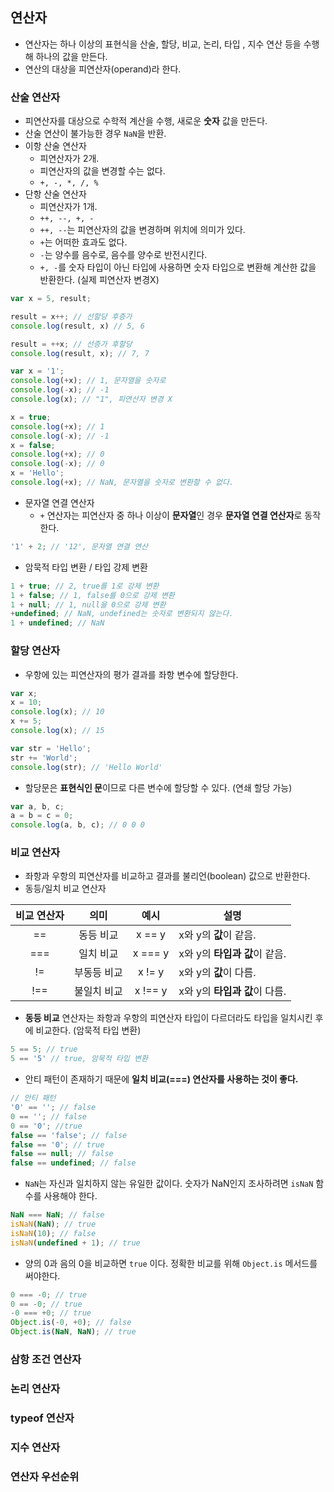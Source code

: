 ## 연산자

- 연산자는 하나 이상의 표현식을 산술, 할당, 비교, 논리, 타입 , 지수 연산 등을 수행해 하나의 값을 만든다.
- 연산의 대상을 피연산자(operand)라 한다.

### 산술 연산자
- 피연산자를 대상으로 수학적 계산을 수행, 새로운 **숫자** 값을 만든다.
- 산술 연산이 불가능한 경우 `NaN`을 반환. 
- 이항 산술 연산자
  - 피연산자가 2개.
  - 피연산자의 값을 변경할 수는 없다.
  - `+, -, *, /, %`
- 단항 산술 연산자
  - 피연산자가 1개.
  - `++, --, +, -`
  - `++, --`는 피연산자의 값을 변경하며 위치에 의미가 있다.
  - `+`는 어떠한 효과도 없다. 
  - `-`는 양수를 음수로, 음수를 양수로 반전시킨다.
  - `+, -`를 숫자 타입이 아닌 타입에 사용하면 숫자 타입으로 변환해 계산한 값을 반환한다. (실제 피연산자 변경X)
```javascript
var x = 5, result;

result = x++; // 선할당 후증가
console.log(result, x) // 5, 6

result = ++x; // 선증가 후할당
console.log(result, x); // 7, 7
```
 ```javascript
var x = '1';
console.log(+x); // 1, 문자열을 숫자로 
console.log(-x); // -1
console.log(x); // "1", 피연산자 변경 X

x = true;
console.log(+x); // 1
console.log(-x); // -1
x = false;
console.log(+x); // 0
console.log(-x); // 0
x = 'Hello';
console.log(+x); // NaN, 문자열을 숫자로 변환할 수 없다.
 ```

- 문자열 연결 연산자
  - `+` 연산자는 피연산자 중 하나 이상이 **문자열**인 경우 **문자열 연결 연산자**로 동작한다.
```javascript
'1' + 2; // '12', 문자열 연결 연산
```

- 암묵적 타입 변환 / 타입 강제 변환
```javascript
1 + true; // 2, true를 1로 강제 변환
1 + false; // 1, false를 0으로 강제 변환
1 + null; // 1, null을 0으로 강제 변환
+undefined; // NaN, undefined는 숫자로 변환되지 않는다.
1 + undefined; // NaN
```

### 할당 연산자
- 우항에 있는 피연산자의 평가 결과를 좌항 변수에 할당한다.
```javascript
var x;
x = 10;
console.log(x); // 10
x += 5;
console.log(x); // 15

var str = 'Hello';
str += 'World';
console.log(str); // 'Hello World'
```
- 할당문은 **표현식인 문**이므로 다른 변수에 할당할 수 있다. (연쇄 할당 가능)
```javascript
var a, b, c;
a = b = c = 0;
console.log(a, b, c); // 0 0 0
```

### 비교 연산자
- 좌항과 우항의 피연산자를 비교하고 결과를 불리언(boolean) 값으로 반환한다.
- 동등/일치 비교 연산자

비교 연산자 | 의미 | 예시 | 설명
:--:|:--:|:--:|--
== | 동등 비교 | x == y | x와 y의 **값**이 같음.
=== | 일치 비교 | x === y | x와 y의 **타입과 값**이 같음.
!= | 부동등 비교 | x != y | x와 y의 **값**이 다름.
!== | 불일치 비교 | x !== y | x와 y의 **타입과 값**이 다름.

- **동등 비교** 연산자는 좌항과 우항의 피연산자 타입이 다르더라도 타입을 일치시킨 후에 비교한다. (암묵적 타입 변환)
```javascript
5 == 5; // true
5 == '5' // true, 암묵적 타입 변환
```
- 안티 패턴이 존재하기 때문에 **일치 비교(===) 연산자를 사용하는 것이 좋다.**
```javascript
// 안티 패턴
'0' == ''; // false
0 == ''; // false
0 == '0'; //true
false == 'false'; // false
false == '0'; // true
false == null; // false
false == undefined; // false
```
- `NaN`는 자신과 일치하지 않는 유일한 값이다. 숫자가 NaN인지 조사하려면 `isNaN` 함수를 사용해야 한다.
```javascript
NaN === NaN; // false
isNaN(NaN); // true
isNaN(10); // false
isNaN(undefined + 1); // true
```
- 양의 0과 음의 0을 비교하면 `true` 이다. 정확한 비교를 위해 `Object.is` 메서드를 써야한다.
```javascript
0 === -0; // true
0 == -0; // true
-0 === +0; // true
Object.is(-0, +0); // false
Object.is(NaN, NaN); // true
```

### 삼항 조건 연산자

### 논리 연산자

### typeof 연산자

### 지수 연산자

### 연산자 우선순위